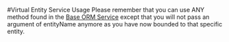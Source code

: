 #Virtual Entity Service Usage
Please remember that you can use ANY method found in the [Base ORM Service](https://github.com/ColdBox/cbox-cborm/wiki/Base-ORM-Service-Introduction) except that you will not pass an argument of entityName anymore as you have now bounded to that specific entity.

